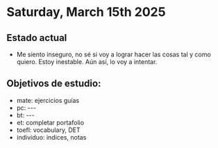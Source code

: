 # Saturday, March 15th 2025

## Estado actual

- Me siento inseguro, no sé si voy a lograr hacer las cosas tal y como quiero. Estoy inestable. Aún así, lo voy a intentar.

## Objetivos de estudio:
- mate: ejercicios guías
- pc: ---
- bt: ---
- et: completar portafolio
- toefl: vocabulary, DET
- individuo: indices, notas


